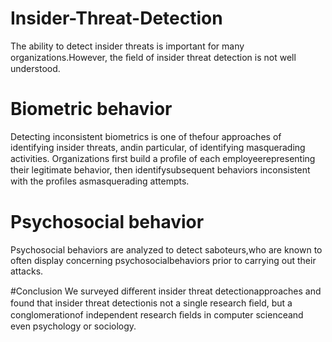 # Insider-Threat-Detection
The ability to detect insider threats is important for many organizations.However, the ﬁeld of insider threat detection is not well understood.

# Biometric behavior
Detecting inconsistent biometrics is one of thefour approaches of identifying insider threats, andin particular, of identifying masquerading activities.
Organizations ﬁrst build a proﬁle of each employeerepresenting their legitimate behavior, 
then identifysubsequent behaviors inconsistent with the proﬁles asmasquerading attempts.

# Psychosocial behavior
Psychosocial behaviors are analyzed to detect saboteurs,who are known to often display concerning psychosocialbehaviors prior to carrying out their attacks.


#Conclusion
We surveyed diﬀerent insider threat detectionapproaches and found that insider threat detectionis not a single research ﬁeld, 
but a conglomerationof independent research ﬁelds in computer scienceand even psychology or sociology.
